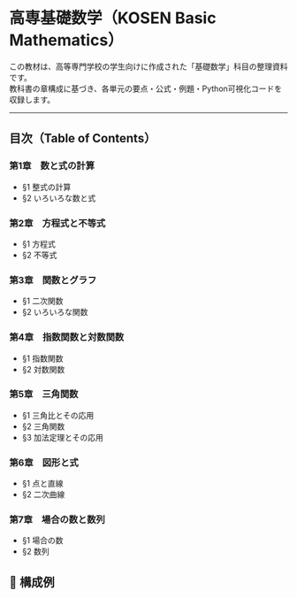 # 高専基礎数学（KOSEN Basic Mathematics）

この教材は、高等専門学校の学生向けに作成された「基礎数学」科目の整理資料です。  
教科書の章構成に基づき、各単元の要点・公式・例題・Python可視化コードを収録します。

---

## 目次（Table of Contents）

### 第1章　数と式の計算
- §1 整式の計算  
- §2 いろいろな数と式  

### 第2章　方程式と不等式
- §1 方程式  
- §2 不等式  

### 第3章　関数とグラフ
- §1 二次関数  
- §2 いろいろな関数  

### 第4章　指数関数と対数関数
- §1 指数関数  
- §2 対数関数  

### 第5章　三角関数
- §1 三角比とその応用  
- §2 三角関数  
- §3 加法定理とその応用  

### 第6章　図形と式
- §1 点と直線  
- §2 二次曲線  

### 第7章　場合の数と数列
- §1 場合の数  
- §2 数列  



## 📂 構成例

